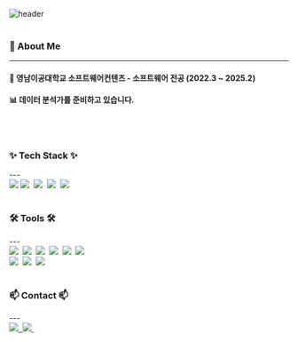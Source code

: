 <div>
  
  ![header](https://capsule-render.vercel.app/api?type=Waving&color=random&animation=blinking&text=🪄Hi!👋%20I'm%20HeeJin!🫧&fontColor=424242)<br><br>

### 👀 About Me
---
  #### :school: 영남이공대학교 소프트웨어컨텐츠 - 소프트웨어 전공 (2022.3 ~ 2025.2)<br/>
  #### :bar_chart: 데이터 분석가를 준비하고 있습니다.
  <br/>
  <br/>
  
  <!--내용 부분-->
<h3>✨ Tech Stack ✨</h3>
---
<div>
  <img src="https://img.shields.io/badge/MySQL-E34F26?style=for-the-badge&logo=MySQL&logoColor=white" />
  <img src="https://img.shields.io/badge/python-3670A0?style=for-the-badge&logo=python&logoColor=ffdd54" />&nbsp
  <img src="https://img.shields.io/badge/pandas-150458.svg?style=for-the-badge&logo=pandas&logoColor=white" />&nbsp
  <img src="https://img.shields.io/badge/numpy-4d77cf.svg?style=for-the-badge&logo=numpy&logoColor=white" />&nbsp
  <img src="https://img.shields.io/badge/Matplotlib-11557c.svg?style=for-the-badge&logo=Matplotlib&logoColor=white" />&nbsp
</div>

<br>

<h3>🛠 Tools 🛠</h3>
---
<div>
  <img src="https://img.shields.io/badge/git-F05033.svg?style=for-the-badge&logo=git&logoColor=white" />&nbsp
  <img src="https://img.shields.io/badge/github-181717.svg?style=for-the-badge&logo=github&logoColor=white" />&nbsp
  <img src="https://img.shields.io/badge/Notion-F3F3F3.svg?style=for-the-badge&logo=notion&logoColor=black" />&nbsp
  <img src="https://img.shields.io/badge/Slack-4A154B?style=flat-square&logo=Slack&logoColor=white" />&nbsp
  <img src="https://img.shields.io/badge/jupyter-2C2C32.svg?style=for-the-badge&logo=jupyter&logoColor=F37726" />&nbsp
  <img src="https://img.shields.io/badge/Colab-2C2C32.svg?style=for-the-badge&logo=googlecolab&logoColor=F9AB00" />&nbsp
  <br>
  <img src="https://img.shields.io/badge/Visual Studio-5C2D91?style=for-the-badge&logo=Visual Studio&logoColor=white" />&nbsp 
  <img src="https://img.shields.io/badge/Visual Studio Code-007ACC?style=for-the-badge&logo=Visual Studio Code&logoColor=white" />&nbsp
  <img src="https://img.shields.io/badge/Eclipse%20ide-2C2255?style=for-the-badge&logo=eclipseide&logoColor=white" />&nbsp
  
</div>

<br>

<h3>📫 Contact 📫</h3>
---
<div>
  <a href="https://velog.io/@ij3621">
    <img src="https://img.shields.io/badge/Velog-1EBC8F?style=for-the-badge&logo=velog&logoColor=white" />&nbsp
  </a>
  <a href="mail to : catlove.hj@gmail.com">
    <img
      src="https://img.shields.io/badge/catlove.hj@gmail.com-D14836?style=for-the-badge&logo=gmail&logoColor=white"/>&nbsp
  </a>
</div>

</div>



